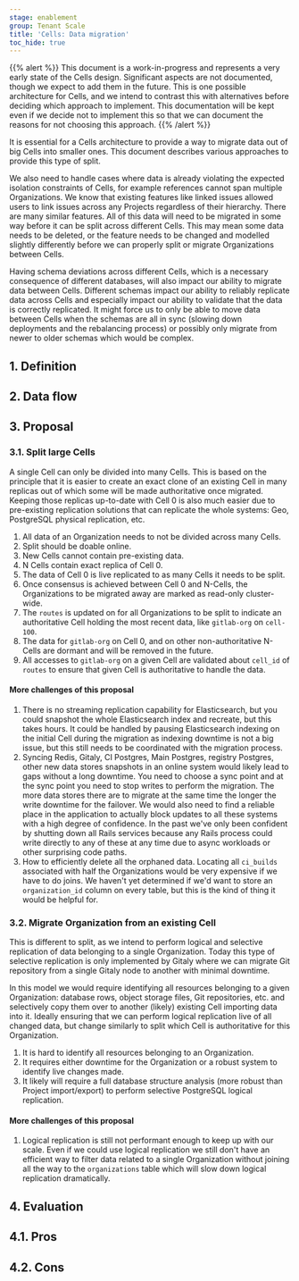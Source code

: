 ```yaml
---
stage: enablement
group: Tenant Scale
title: 'Cells: Data migration'
toc_hide: true
---
```


{{% alert %}}
This document is a work-in-progress and represents a very early state of the
Cells design. Significant aspects are not documented, though we expect to add
them in the future. This is one possible architecture for Cells, and we intend to
contrast this with alternatives before deciding which approach to implement.
This documentation will be kept even if we decide not to implement this so that
we can document the reasons for not choosing this approach.
{{% /alert %}}

It is essential for a Cells architecture to provide a way to migrate data out of big Cells into smaller ones.
This document describes various approaches to provide this type of split.

We also need to handle cases where data is already violating the expected isolation constraints of Cells, for example references cannot span multiple Organizations.
We know that existing features like linked issues allowed users to link issues across any Projects regardless of their hierarchy.
There are many similar features.
All of this data will need to be migrated in some way before it can be split across different Cells.
This may mean some data needs to be deleted, or the feature needs to be changed and modelled slightly differently before we can properly split or migrate Organizations between Cells.

Having schema deviations across different Cells, which is a necessary consequence of different databases, will also impact our ability to migrate data between Cells.
Different schemas impact our ability to reliably replicate data across Cells and especially impact our ability to validate that the data is correctly replicated.
It might force us to only be able to move data between Cells when the schemas are all in sync (slowing down deployments and the rebalancing process) or possibly only migrate from newer to older schemas which would be complex.

## 1. Definition

## 2. Data flow

## 3. Proposal

### 3.1. Split large Cells

A single Cell can only be divided into many Cells.
This is based on the principle that it is easier to create an exact clone of an existing Cell in many replicas out of which some will be made authoritative once migrated.
Keeping those replicas up-to-date with Cell 0 is also much easier due to pre-existing replication solutions that can replicate the whole systems: Geo, PostgreSQL physical replication, etc.

1. All data of an Organization needs to not be divided across many Cells.
1. Split should be doable online.
1. New Cells cannot contain pre-existing data.
1. N Cells contain exact replica of Cell 0.
1. The data of Cell 0 is live replicated to as many Cells it needs to be split.
1. Once consensus is achieved between Cell 0 and N-Cells, the Organizations to be migrated away are marked as read-only cluster-wide.
1. The `routes` is updated on for all Organizations to be split to indicate an authoritative Cell holding the most recent data, like `gitlab-org` on `cell-100`.
1. The data for `gitlab-org` on Cell 0, and on other non-authoritative N-Cells are dormant and will be removed in the future.
1. All accesses to `gitlab-org` on a given Cell are validated about `cell_id` of `routes` to ensure that given Cell is authoritative to handle the data.

#### More challenges of this proposal

1. There is no streaming replication capability for Elasticsearch, but you could
   snapshot the whole Elasticsearch index and recreate, but this takes hours.
   It could be handled by pausing Elasticsearch indexing on the initial Cell during
   the migration as indexing downtime is not a big issue, but this still needs
   to be coordinated with the migration process.
1. Syncing Redis, Gitaly, CI Postgres, Main Postgres, registry Postgres, other
   new data stores snapshots in an online system would likely lead to gaps
   without a long downtime. You need to choose a sync point and at the sync
   point you need to stop writes to perform the migration. The more data stores
   there are to migrate at the same time the longer the write downtime for the
   failover. We would also need to find a reliable place in the application to
   actually block updates to all these systems with a high degree of
   confidence. In the past we've only been confident by shutting down all Rails
   services because any Rails process could write directly to any of these at
   any time due to async workloads or other surprising code paths.
1. How to efficiently delete all the orphaned data. Locating all `ci_builds`
   associated with half the Organizations would be very expensive if we have to
   do joins. We haven't yet determined if we'd want to store an `organization_id`
   column on every table, but this is the kind of thing it would be helpful for.

### 3.2. Migrate Organization from an existing Cell

This is different to split, as we intend to perform logical and selective replication of data belonging to a single Organization.
Today this type of selective replication is only implemented by Gitaly where we can migrate Git repository from a single Gitaly node to another with minimal downtime.

In this model we would require identifying all resources belonging to a given Organization: database rows, object storage files, Git repositories, etc. and selectively copy them over to another (likely) existing Cell importing data into it.
Ideally ensuring that we can perform logical replication live of all changed data, but change similarly to split which Cell is authoritative for this Organization.

1. It is hard to identify all resources belonging to an Organization.
1. It requires either downtime for the Organization or a robust system to identify live changes made.
1. It likely will require a full database structure analysis (more robust than Project import/export) to perform selective PostgreSQL logical replication.

#### More challenges of this proposal

1. Logical replication is still not performant enough to keep up with our
   scale. Even if we could use logical replication we still don't have an
   efficient way to filter data related to a single Organization without
   joining all the way to the `organizations` table which will slow down
   logical replication dramatically.

## 4. Evaluation

## 4.1. Pros

## 4.2. Cons
